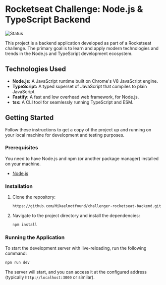 # Rocketseat Challenge: Node.js & TypeScript Backend

![Status](https://img.shields.io/badge/status-in%20progress-blue)

This project is a backend application developed as part of a Rocketseat challenge. The primary goal is to learn and apply modern technologies and trends in the Node.js and TypeScript development ecosystem.

## Technologies Used

*   **Node.js:** A JavaScript runtime built on Chrome's V8 JavaScript engine.
*   **TypeScript:** A typed superset of JavaScript that compiles to plain JavaScript.
*   **Fastify:** A fast and low overhead web framework, for Node.js.
*   **tsx:** A CLI tool for seamlessly running TypeScript and ESM.

## Getting Started

Follow these instructions to get a copy of the project up and running on your local machine for development and testing purposes.

### Prerequisites

You need to have Node.js and npm (or another package manager) installed on your machine.
*   [Node.js](https://nodejs.org/)

### Installation

1.  Clone the repository:
    ```bash
    https://github.com/Mikaelnotfound/challenger-rocketseat-backend.git
    ```
2.  Navigate to the project directory and install the dependencies:
    ```bash
    npm install
    ```

### Running the Application

To start the development server with live-reloading, run the following command:

```bash
npm run dev
```

The server will start, and you can access it at the configured address (typically `http://localhost:3000` or similar).
